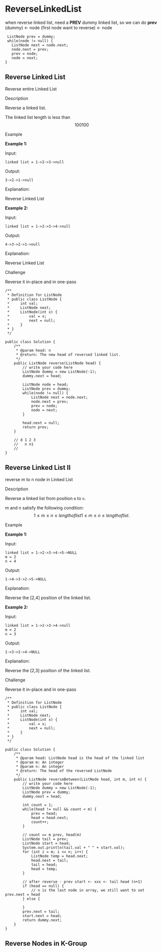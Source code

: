 # ReverseLinkedList

when reverse linked list, need a **PREV** dummy linked list, so we can do **prev** (dummy) <- node (first node want to reverse) <- node&#x20;

```
 ListNode prev = dummy;
 while(node != null) {
   ListNode next = node.next;
   node.next = prev;
   prev = node;
   node = next;
}
```

## Reverse Linked List

Reverse entire Linked List

Description

Reverse a linked list.

The linked list length is less than $$100100$$

Example

**Example 1:**

Input:

```
linked list = 1->2->3->null
```

Output:

```
3->2->1->null
```

Explanation:

Reverse Linked List

**Example 2:**

Input:

```
linked list = 1->2->3->4->null
```

Output:

```
4->3->2->1->null
```

Explanation:

Reverse Linked List

Challenge

Reverse it in-place and in one-pass

```
/**
 * Definition for ListNode
 * public class ListNode {
 *     int val;
 *     ListNode next;
 *     ListNode(int x) {
 *         val = x;
 *         next = null;
 *     }
 * }
 */

public class Solution {
    /**
     * @param head: n
     * @return: The new head of reversed linked list.
     */
    public ListNode reverse(ListNode head) {
        // write your code here
        ListNode dummy = new ListNode(-1);
        dummy.next = head;
        
        ListNode node = head;
        ListNode prev = dummy;
        while(node != null) {
            ListNode next = node.next;
            node.next = prev;
            prev = node;
            node = next;
        }

        head.next = null;
        return prev;
    }

    // d 1 2 3
    //   n n1
    //      
}
```

## Reverse Linked List II

reverse m to n node in Linked List

Description

Reverse a linked list from position `m` to `n`.

m and n satisfy the following condition: $$1≤m≤n≤lengthoflist1≤m≤n≤lengthoflist.$$

Example

**Example 1:**

Input:

```
linked list = 1->2->3->4->5->NULL
m = 2
n = 4
```

Output:

```
1->4->3->2->5->NULL
```

Explanation:

Reverse the \[2,4] position of the linked list.

**Example 2:**

Input:

```
linked list = 1->2->3->4->null
m = 2
n = 3
```

Output:

```
1->3->2->4->NULL
```

Explanation:

Reverse the \[2,3] position of the linked list.

Challenge

Reverse it in-place and in one-pass

```
/**
 * Definition for ListNode
 * public class ListNode {
 *     int val;
 *     ListNode next;
 *     ListNode(int x) {
 *         val = x;
 *         next = null;
 *     }
 * }
 */

public class Solution {
    /**
     * @param head: ListNode head is the head of the linked list 
     * @param m: An integer
     * @param n: An integer
     * @return: The head of the reversed ListNode
     */
    public ListNode reverseBetween(ListNode head, int m, int n) {
        // write your code here
        ListNode dummy = new ListNode(-1);
        ListNode prev = dummy;
        dummy.next = head;

        int count = 1;
        while(head != null && count < m) {
            prev = head;
            head = head.next;
            count++;
        }

        // count == m prev, head(m)
        ListNode tail = prev;
        ListNode start = head;
        System.out.println(tail.val + " " + start.val);
        for (int i = m; i <= n; i++) {
            ListNode temp = head.next;
            head.next = tail;
            tail = head;
            head = temp;
        }

        // after reverse - prev start <- xxx <- tail head (n+1)
        if (head == null) {
            // n is the last node in array, we still want to set prev.next = head
        } else {
            
        }
        prev.next = tail;
        start.next = head;
        return dummy.next;
    }
}
```

## Reverse Nodes in K-Group





